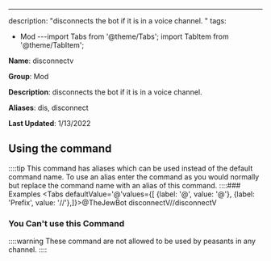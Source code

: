 ---
description: "disconnects the bot if it is in a voice channel. "
tags:
  - Mod
---import Tabs from '@theme/Tabs';
import TabItem from '@theme/TabItem';

**Name**: disconnectv

**Group**: Mod

**Description**: disconnects the bot if it is in a voice channel. 

**Aliases**: dis, disconnect

**Last Updated**: 1/13/2022

## Using the command



::::tip
This command has aliases which can be used instead of the default command name. To use an alias enter the command as you would normally but replace the command name with an alias of this command.
::::### Examples
<Tabs defaultValue='@'values={[ {label: '@', value: '@'}, {label: 'Prefix', value: '//'},]}><TabItem value='@'>@TheJewBot disconnectV</TabItem><TabItem value='//'>//disconnectV</TabItem></Tabs>

### You Can't use this Command
::::warning These command are not allowed to be used by peasants in any channel.
::::